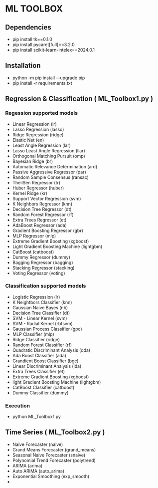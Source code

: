 # ML TOOLBOX

## Dependencies

 - pip install tk==0.1.0
 - pip install pycaret[full]==3.2.0
 - pip install scikit-learn-intelex==2024.0.1

## Installation

- python -m pip install --upgrade pip
- pip install -r requirements.txt

## Regression & Classification ( ML_Toolbox1.py )

### Regession supported models

- Linear Regression (lr)
- Lasso Regression (lasso)
- Ridge Regression (ridge)
- Elastic Net (en)
- Least Angle Regression (lar)
- Lasso Least Angle Regression (llar)
- Orthogonal Matching Pursuit (omp)
- Bayesian Ridge (br)
- Automatic Relevance Determination (ard)
- Passive Aggressive Regressor (par)
- Random Sample Consensus (ransac)
- TheilSen Regressor (tr)
- Huber Regressor (huber)
- Kernel Ridge (kr)
- Support Vector Regression (svm)
- K Neighbors Regressor (knn)
- Decision Tree Regressor (dt)
- Random Forest Regressor (rf)
- Extra Trees Regressor (et)
- AdaBoost Regressor (ada)
- Gradient Boosting Regressor (gbr)
- MLP Regressor (mlp)
- Extreme Gradient Boosting (xgboost)
- Light Gradient Boosting Machine (lightgbm)
- CatBoost (catboost)
- Dummy Regressor (dummy)
- Bagging Regressor (bagging)
- Stacking Regressor (stacking)
- Voting Regressor (voting)

### Classification supported models

- Logistic Regression (lr)
- K Neightbors Classifier (knn)
- Gaussian Naive Bayes (nb)
- Decision Tree Classifier (dt)
- SVM - Linear Kernel (svm)
- SVM - Radial Kernel (rbfsvm)
- Gaussian Process Classifier (gpc)
- MLP Classifier (mlp)
- Ridge Classifier (ridge)
- Random Forest Classifier (rf)
- Quadratic Discriminant Analysis (qda)
- Ada Boost Classifier (ada)
- Grandient Boost Classifier (bgc)
- Linear Discriminant Analysis (lda)
- Extra Trees Classifier (et)
- Extreme Gradient Boosting (xgboost)
- light Gradient Boosting Machine (lightgbm)
- CatBoost Classifier (catboost)
- Dummy Classifier (dummy)

### Execution

- python ML_Toolbox1.py

## Time Series ( ML_Toolbox2.py )

- Naive Forecaster (naive)
- Grand Means Forecaster (grand_means)
- Seasonal Naive Forecaster (snaive)
- Polynomial Trend Forecaster (polytrend)
- ARIMA (arima)
- Auto ARIMA (auto_arima)
- Exponential Smoothing (exp_smooth)
- 
